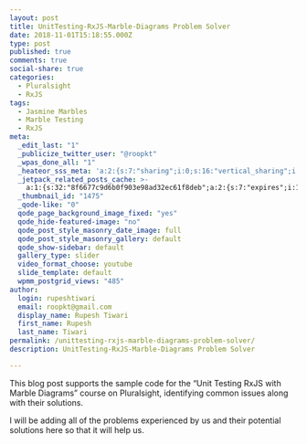 ```yaml
---
layout: post
title: UnitTesting-RxJS-Marble-Diagrams Problem Solver
date: 2018-11-01T15:18:55.000Z
type: post
published: true
comments: true
social-share: true
categories:
  - Pluralsight
  - RxJS
tags:
  - Jasmine Marbles
  - Marble Testing
  - RxJS
meta:
  _edit_last: "1"
  _publicize_twitter_user: "@roopkt"
  _wpas_done_all: "1"
  _heateor_sss_meta: 'a:2:{s:7:"sharing";i:0;s:16:"vertical_sharing";i:0;}'
  _jetpack_related_posts_cache: >-
    a:1:{s:32:"8f6677c9d6b0f903e98ad32ec61f8deb";a:2:{s:7:"expires";i:1605791260;s:7:"payload";a:0:{}}}
  _thumbnail_id: "1475"
  _qode-like: "0"
  qode_page_background_image_fixed: "yes"
  qode_hide-featured-image: "no"
  qode_post_style_masonry_date_image: full
  qode_post_style_masonry_gallery: default
  qode_show-sidebar: default
  gallery_type: slider
  video_format_choose: youtube
  slide_template: default
  wpmm_postgrid_views: "485"
author:
  login: rupeshtiwari
  email: roopkt@gmail.com
  display_name: Rupesh Tiwari
  first_name: Rupesh
  last_name: Tiwari
permalink: /unittesting-rxjs-marble-diagrams-problem-solver/
description: UnitTesting-RxJS-Marble-Diagrams Problem Solver

---
```


<p>This blog post supports the sample code for the “Unit Testing RxJS with Marble Diagrams” course on Pluralsight, identifying common issues along with their solutions.</p>
<p>I will be adding all of the problems experienced by us and their potential solutions here so that it will help us.</p>
